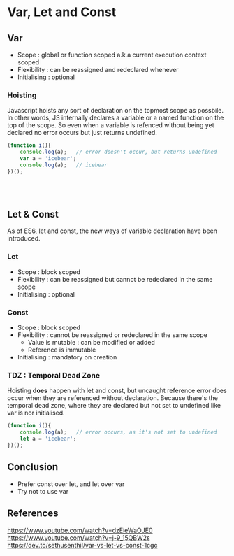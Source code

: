 # Var, Let and Const

## Var
* Scope : global or function scoped a.k.a current execution context scoped
* Flexibility : can be reassigned and redeclared whenever
* Initialising : optional

### Hoisting
Javascript hoists any sort of declaration on the topmost scope as possbile. In other words, JS internally declares a variable or a named function on the top of the scope. So even when a variable is refenced without being yet declared no error occurs but just returns undefined.
```javascript
(function i(){
    console.log(a);   // error doesn't occur, but returns undefined
    var a = 'icebear';
    console.log(a);   // icebear
})();
```
<br/><br/>

## Let & Const
As of ES6, let and const, the new ways of variable declaration have been introduced. 

### Let
* Scope : block scoped
* Flexibility : can be reassigned but cannot be redeclared in the same scope
* Initialising : optional

### Const
* Scope : block scoped
* Flexibility : cannot be reassigned or redeclared in the same scope
  * Value is mutable : can be modified or added
  * Reference is immutable 
* Initialising : mandatory on creation

### TDZ : Temporal Dead Zone
Hoisting **does** happen with let and const, but uncaught reference error does occur when they are referenced without declaration. Because there's the temporal dead zone, where they are declared but not set to undefined like var is nor initialised.
```javascript
(function i(){
    console.log(a);   // error occurs, as it's not set to undefined
    let a = 'icebear';
})();
```

## Conclusion
* Prefer const over let, and let over var
* Try not to use var

## References
https://www.youtube.com/watch?v=dzEieWaOJE0
https://www.youtube.com/watch?v=j-9_15QBW2s
https://dev.to/sethusenthil/var-vs-let-vs-const-1cgc

